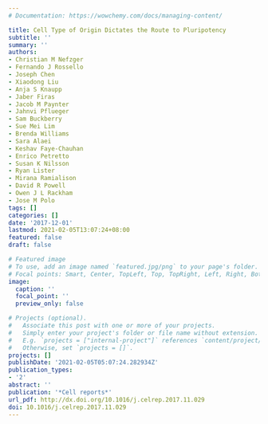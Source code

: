 ```yaml
---
# Documentation: https://wowchemy.com/docs/managing-content/

title: Cell Type of Origin Dictates the Route to Pluripotency
subtitle: ''
summary: ''
authors:
- Christian M Nefzger
- Fernando J Rossello
- Joseph Chen
- Xiaodong Liu
- Anja S Knaupp
- Jaber Firas
- Jacob M Paynter
- Jahnvi Pflueger
- Sam Buckberry
- Sue Mei Lim
- Brenda Williams
- Sara Alaei
- Keshav Faye-Chauhan
- Enrico Petretto
- Susan K Nilsson
- Ryan Lister
- Mirana Ramialison
- David R Powell
- Owen J L Rackham
- Jose M Polo
tags: []
categories: []
date: '2017-12-01'
lastmod: 2021-02-05T13:07:24+08:00
featured: false
draft: false

# Featured image
# To use, add an image named `featured.jpg/png` to your page's folder.
# Focal points: Smart, Center, TopLeft, Top, TopRight, Left, Right, BottomLeft, Bottom, BottomRight.
image:
  caption: ''
  focal_point: ''
  preview_only: false

# Projects (optional).
#   Associate this post with one or more of your projects.
#   Simply enter your project's folder or file name without extension.
#   E.g. `projects = ["internal-project"]` references `content/project/deep-learning/index.md`.
#   Otherwise, set `projects = []`.
projects: []
publishDate: '2021-02-05T05:07:24.282934Z'
publication_types:
- '2'
abstract: ''
publication: '*Cell reports*'
url_pdf: http://dx.doi.org/10.1016/j.celrep.2017.11.029
doi: 10.1016/j.celrep.2017.11.029
---
```

